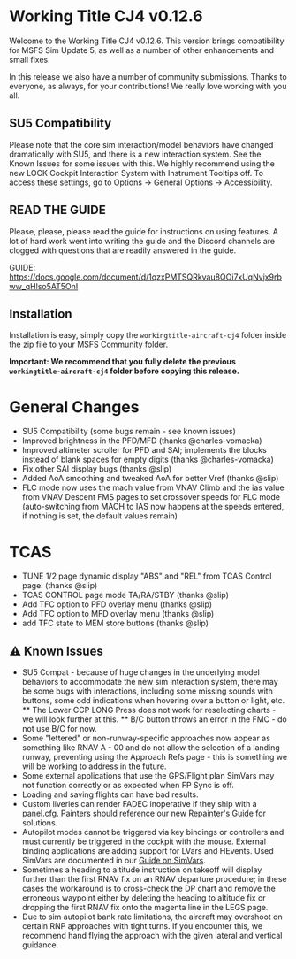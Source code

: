 # Working Title CJ4 v0.12.6
Welcome to the Working Title CJ4 v0.12.6. This version brings compatibility for MSFS Sim Update 5, as well as a number of other enhancements and small fixes.

In this release we also have a number of community submissions. Thanks to everyone, as always, for your contributions! We really love working with you all.

## SU5 Compatibility
Please note that the core sim interaction/model behaviors have changed dramatically with SU5, and there is a new interaction system. See the Known Issues for some issues with this. We highly recommend using the new LOCK Cockpit Interaction System with Instrument Tooltips off. To access these settings, go to Options -> General Options -> Accessibility.


## READ THE GUIDE
Please, please, please read the guide for instructions on using features. A lot of hard work went into writing the guide and the Discord channels are clogged with questions that are readily answered in the guide.

GUIDE: https://docs.google.com/document/d/1qzxPMTSQRkvau8QOi7xUqNvjx9rbww_qHlso5AT5OnI

## Installation
Installation is easy, simply copy the `workingtitle-aircraft-cj4` folder inside the zip file to your MSFS Community folder. 

**Important: We recommend that you fully delete the previous `workingtitle-aircraft-cj4` folder before copying this release.**

# General Changes
- SU5 Compatibility (some bugs remain - see known issues)
- Improved brightness in the PFD/MFD (thanks @charles-vomacka)
- Improved altimeter scroller for PFD and SAI; implements the blocks instead of blank spaces for empty digits (thanks @charles-vomacka)
- Fix other SAI display bugs (thanks @slip)
- Added AoA smoothing and tweaked AoA for better Vref (thanks @slip)
- FLC mode now uses the mach value from VNAV Climb and the ias value from VNAV Descent FMS pages to set crossover speeds for FLC mode (auto-switching from MACH to IAS now happens at the speeds entered, if nothing is set, the default values remain)

# TCAS
- TUNE 1/2 page dynamic display "ABS" and "REL" from TCAS Control page. (thanks @slip)
- TCAS CONTROL page mode TA/RA/STBY (thanks @slip)
- Add TFC option to PFD overlay menu (thanks @slip)
- Add TFC option to MFD overlay menu (thanks @slip)
- add TFC state to MEM store buttons (thanks @slip)

## ⚠️ Known Issues
* SU5 Compat - because of huge changes in the underlying model behaviors to accommodate the new sim interaction system, there may be some bugs with interactions, including some missing sounds with buttons, some odd indications when hovering over a button or light, etc.
** The Lower CCP LONG Press does not work for reselecting charts - we will look further at this.
** B/C button throws an error in the FMC - do not use B/C for now.
* Some "lettered" or non-runway-specific approaches now appear as something like RNAV A - 00 and do not allow the selection of a landing runway, preventing using the Approach Refs page - this is something we will be working to address in the future.
* Some external applications that use the GPS/Flight plan SimVars may not function correctly or as expected when FP Sync is off.
* Loading and saving flights can have bad results.
* Custom liveries can render FADEC inoperative if they ship with a panel.cfg. Painters should reference our new [Repainter's Guide](https://www.workingtitle.aero/packages/cj4/guide/repainter) for solutions.
* Autopilot modes cannot be triggered via key bindings or controllers and must currently be triggered in the cockpit with the mouse. External binding applications are adding support for LVars and HEvents. Used SimVars are documented in our [Guide on SimVars](https://www.workingtitle.aero/packages/cj4/guides/simvars).
* Sometimes a heading to altitude instruction on takeoff will display further than the first RNAV fix on an RNAV departure procedure; in these cases the workaround is to cross-check the DP chart and remove the erroneous waypoint either by deleting the heading to altitude fix or dropping the first RNAV fix onto the magenta line in the LEGS page.
* Due to sim autopilot bank rate limitations, the aircraft may overshoot on certain RNP approaches with tight turns. If you encounter this, we recommend hand flying the approach with the given lateral and vertical guidance.
